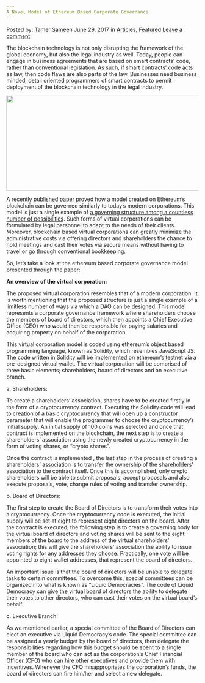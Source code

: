 ```yaml
---
A Novel Model of Ethereum Based Corporate Governance
---
```

<article class="post-listing post-20966 post type-post status-publish format-standard has-post-thumbnail hentry category-articles category-deepdot-news tag-based tag-corporate tag-ethereum tag-governance tag-model">
    <div class="post-inner">
    <p class="post-meta">
    <span>Posted by: <a href="https://www.deepdotweb.com/author/tamersameeh/" title="">Tamer Sameeh </a></span>
    <span>June 29, 2017</span>
    <span>in <a href="https://www.deepdotweb.com/category/articles/" rel="category tag">Articles</a>, <a href="https://www.deepdotweb.com/category/deepdot-news/" rel="category tag">Featured</a></span>
    <span><a href="https://www.deepdotweb.com/2017/06/29/novel-model-ethereum-based-corporate-governance/#respond">Leave a comment</a></span>
    </p>
    <div class="clear"></div>
    <div class="entry">
    <p>The blockchain technology is not only disrupting the framework of the global economy, but also the legal industry as well. Today, people can engage in business agreements that are based on smart contracts&#8217; code, rather than conventional legislation. As such, if smart contracts&#8217; code acts as law, then code flaws are also parts of the law. Businesses need business minded, detail oriented programmers of smart contracts to permit deployment of the blockchain technology in the legal industry.</p>
    <p><img class="wp-image-20978 aligncenter" src="https://www.deepdotweb.com/wp-content/uploads/2017/06/word-image-189.jpeg" width="611" height="248" srcset="https://www.deepdotweb.com/wp-content/uploads/2017/06/word-image-189.jpeg 1170w, https://www.deepdotweb.com/wp-content/uploads/2017/06/word-image-189-300x122.jpeg 300w, https://www.deepdotweb.com/wp-content/uploads/2017/06/word-image-189-1024x416.jpeg 1024w" sizes="(max-width: 611px) 100vw, 611px" /></p>
    <p>A <a href="https://papers.ssrn.com/sol3/papers.cfm?abstract_id=2977522">recently published paper</a> proved how a model created on Ethereum&#8217;s blockchain can be governed similarly to today&#8217;s modern corporations. This model is just a single example of <a href="https://www.deepdotweb.com/2017/01/04/utilizing-the-blockchain-smart-contract-technologies-to-create-a-decentralized-government/">a governing structure among a countless number of possibilities</a>. Such forms of virtual corporations can be formulated by legal personnel to adapt to the needs of their clients. Moreover, blockchain based virtual corporations can greatly minimize the administrative costs via offering directors and shareholders the chance to hold meetings and cast their votes via secure means without having to travel or go through conventional bookkeeping.</p>
    <p>So, let&#8217;s take a look at the ethereum based corporate governance model presented through the paper:</p>
    <p><strong>An overview of the virtual corporation:</strong></p>
    <p>The proposed virtual corporation resembles that of a modern corporation. It is worth mentioning that the proposed structure is just a single example of a limitless number of ways via which a DAO can be designed. This model represents a corporate governance framework where shareholders choose the members of board of directors, which then appoints a Chief Executive Office (CEO) who would then be responsible for paying salaries and acquiring property on behalf of the corporation.</p>
    <p>This virtual corporation model is coded using ethereum&#8217;s object based programming language, known as Solidity, which resembles JavaScript JS. The code written in Solidity will be implemented on ethereum&#8217;s testnet via a pre-designed virtual wallet. The virtual corporation will be comprised of three basic elements; shareholders, board of directors and an executive branch.</p>
    <p>a. Shareholders:</p>
    <p>To create a shareholders&#8217; association, shares have to be created firstly in the form of a cryptocurrency contract. Executing the Solidity code will lead to creation of a basic cryptocurrency that will open up a constructor parameter that will enable the programmer to choose the cryptocurrency’s initial supply. An initial supply of 100 coins was selected and once that contract is implemented on the blockchain, the next step is to create a shareholders&#8217; association using the newly created cryptocurrency in the form of voting shares, or &#8220;crypto shares&#8221;.</p>
    <p>Once the contract is implemented , the last step in the process of creating a shareholders&#8217; association is to transfer the ownership of the shareholders&#8217; association to the contract itself. Once this is accomplished, only crypto shareholders will be able to submit proposals, accept proposals and also execute proposals, vote, change rules of voting and transfer ownership.</p>
    <p>b. Board of Directors:</p>
    <p>The first step to create the Board of Directors is to transform their votes into a cryptocurrency. Once the cryptocurrency code is executed, the initial supply will be set at eight to represent eight directors on the board. After the contract is executed, the following step is to create a governing body for the virtual board of directors and voting shares will be sent to the eight members of the board to the address of the virtual shareholders&#8217; association; this will give the shareholders&#8217; association the ability to issue voting rights for any addresses they choose. Practically, one vote will be appointed to eight wallet addresses, that represent the board of directors.</p>
    <p>An important issue is that the board of directors will be unable to delegate tasks to certain committees. To overcome this, special committees can be organized into what is known as &#8220;Liquid Democracies&#8221;. The code of Liquid Democracy can give the virtual board of directors the ability to delegate their votes to other directors, who can cast their votes on the virtual board&#8217;s behalf.</p>
    <p>c. Executive Branch:</p>
    <p>As we mentioned earlier, a special committee of the Board of Directors can elect an executive via Liquid Democracy&#8217;s code. The special committee can be assigned a yearly budget by the board of directors, then delegate the responsibilities regarding how this budget should be spent to a single member of the board who can act as the corporation&#8217;s Chief Financial Officer (CFO) who can hire other executives and provide them with incentives. Whenever the CFO misappropriates the corporation&#8217;s funds, the board of directors can fire him/her and select a new delegate.</p>
    </div>
    <span style="display:none"><a href="https://www.deepdotweb.com/tag/based/" rel="tag">based</a> <a href="https://www.deepdotweb.com/tag/corporate/" rel="tag">corporate</a> <a href="https://www.deepdotweb.com/tag/ethereum/" rel="tag">Ethereum</a> <a href="https://www.deepdotweb.com/tag/governance/" rel="tag">governance</a> <a href="https://www.deepdotweb.com/tag/model/" rel="tag">model</a></span> <span style="display:none" class="updated">2017-06-29</span>
    <div style="display:none" class="vcard author" itemprop="author" itemscope itemtype="http://schema.org/Person"><strong class="fn" itemprop="name"><a href="https://www.deepdotweb.com/author/tamersameeh/" title="Posts by Tamer Sameeh" rel="author">Tamer Sameeh</a></strong></div>
    </div>
</article>

